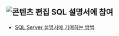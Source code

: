 ## <a name="edit-contentmediaedit-topic-pencilpng-contribute-sql-documentation"></a>![콘텐츠 편집](../media/edit-topic-pencil.png) SQL 설명서에 참여

- [SQL Server 설명서에 기여하는 방법](https://docs.microsoft.com/sql/sql-server/sql-server-docs-contribute)
